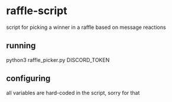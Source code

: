 # raffle-script
script for picking a winner in a raffle based on message reactions

## running
python3 raffle_picker.py DISCORD_TOKEN

## configuring
all variables are hard-coded in the script, sorry for that
